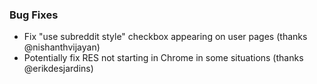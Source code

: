 
### Bug Fixes

- Fix "use subreddit style" checkbox appearing on user pages (thanks @nishanthvijayan)
- Potentially fix RES not starting in Chrome in some situations (thanks @erikdesjardins)
